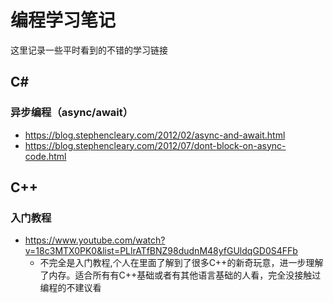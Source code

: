 # 编程学习笔记

这里记录一些平时看到的不错的学习链接

## C#

### 异步编程（async/await）

- https://blog.stephencleary.com/2012/02/async-and-await.html
- https://blog.stephencleary.com/2012/07/dont-block-on-async-code.html

## C++

### 入门教程

- https://www.youtube.com/watch?v=18c3MTX0PK0&list=PLlrATfBNZ98dudnM48yfGUldqGD0S4FFb
    - 不完全是入门教程,个人在里面了解到了很多C++的新奇玩意，进一步理解了内存。适合所有有C++基础或者有其他语言基础的人看，完全没接触过编程的不建议看